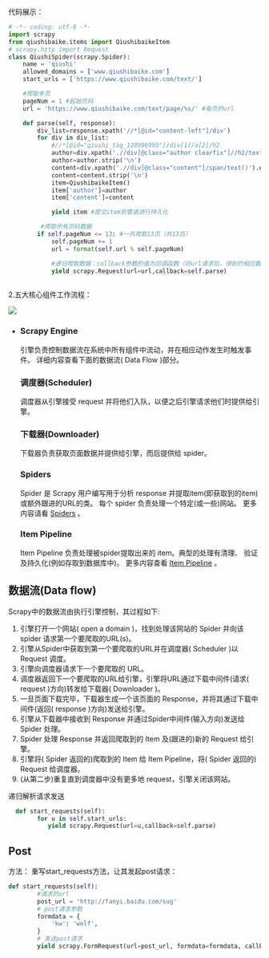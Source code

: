 



代码展示：

```python
# -*- coding: utf-8 -*-
import scrapy
from qiushibaike.items import QiushibaikeItem
# scrapy.http import Request
class QiushiSpider(scrapy.Spider):
    name = 'qiushi'
    allowed_domains = ['www.qiushibaike.com']
    start_urls = ['https://www.qiushibaike.com/text/']

    #爬取多页
    pageNum = 1 #起始页码
    url = 'https://www.qiushibaike.com/text/page/%s/' #每页的url

    def parse(self, response):
        div_list=response.xpath('//*[@id="content-left"]/div')
        for div in div_list:
            #//*[@id="qiushi_tag_120996995"]/div[1]/a[2]/h2
            author=div.xpath('.//div[@class="author clearfix"]//h2/text()').extract_first()
            author=author.strip('\n')
            content=div.xpath('.//div[@class="content"]/span/text()').extract_first()
            content=content.strip('\n')
            item=QiushibaikeItem()
            item['author']=author
            item['content']=content

            yield item #提交item到管道进行持久化

         #爬取所有页码数据
        if self.pageNum <= 13: #一共爬取13页（共13页）
            self.pageNum += 1
            url = format(self.url % self.pageNum)

            #递归爬取数据：callback参数的值为回调函数（将url请求后，得到的相应数据继续进行parse解析），递归调用parse函数
            yield scrapy.Request(url=url,callback=self.parse)
```



![点击并拖拽以移动](data:image/gif;base64,R0lGODlhAQABAPABAP///wAAACH5BAEKAAAALAAAAAABAAEAAAICRAEAOw==)

2.五大核心组件工作流程：



![](../../the_picture/scrapy.jpg)



- ### Scrapy Engine
  
  引擎负责控制数据流在系统中所有组件中流动，并在相应动作发生时触发事件。 详细内容查看下面的数据流( Data Flow )部分。
  
  ### 调度器(Scheduler)
  
  调度器从引擎接受 request 并将他们入队，以便之后引擎请求他们时提供给引擎。
  
  ### 下载器(Downloader)
  
  下载器负责获取页面数据并提供给引擎，而后提供给 spider。
  
  ### Spiders
  
  Spider 是 Scrapy 用户编写用于分析 response 并提取item(即获取到的item)或额外跟进的URL的类。 每个 spider 负责处理一个特定(或一些)网站。 更多内容请看 [Spiders](https://scrapy-chs.readthedocs.io/zh_CN/0.24/topics/spiders.html#topics-spiders) 。
  
  ### Item Pipeline
  
  Item Pipeline 负责处理被spider提取出来的 item。典型的处理有清理、 验证及持久化(例如存取到数据库中)。 更多内容查看 [Item Pipeline](https://scrapy-chs.readthedocs.io/zh_CN/0.24/topics/item-pipeline.html#topics-item-pipeline) 。



## 数据流(Data flow)

Scrapy中的数据流由执行引擎控制，其过程如下:

1. 引擎打开一个网站( open a domain )，找到处理该网站的 Spider 并向该spider 请求第一个要爬取的URL(s)。
2. 引擎从Spider中获取到第一个要爬取的URL并在调度器( Scheduler )以Request 调度。
3. 引擎向调度器请求下一个要爬取的 URL。
4. 调度器返回下一个要爬取的URL给引擎，引擎将URL通过下载中间件(请求( request )方向)转发给下载器( Downloader )。
5. 一旦页面下载完毕，下载器生成一个该页面的 Response，并将其通过下载中间件(返回( response )方向)发送给引擎。
6. 引擎从下载器中接收到 Response 并通过Spider中间件(输入方向)发送给Spider 处理。
7. Spider 处理 Response 并返回爬取到的 Item 及(跟进的)新的 Request 给引擎。
8. 引擎将( Spider 返回的)爬取到的 Item 给 Item Pipeline，将( Spider 返回的) Request 给调度器。
9. (从第二步)重复直到调度器中没有更多地 request，引擎关闭该网站。



递归解析请求发送



```python
  def start_requests(self):
        for u in self.start_urls:
           yield scrapy.Request(url=u,callback=self.parse)
```



## Post 

方法： 重写start_requests方法，让其发起post请求：

```python
def start_requests(self):
        #请求的url
        post_url = 'http://fanyi.baidu.com/sug'
        # post请求参数
        formdata = {
            'kw': 'wolf',
        }
        # 发送post请求
        yield scrapy.FormRequest(url=post_url, formdata=formdata, callback=self.parse)
```